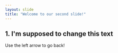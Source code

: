```yaml
---
layout: slide
title: "Welcome to our second slide!"
---
```

**1. I'm supposed to change this text**
---
Use the left arrow to go back!